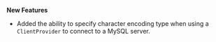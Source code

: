 **New Features**

* Added the ability to specify character encoding type when using a `ClientProvider` to connect to a MySQL server.